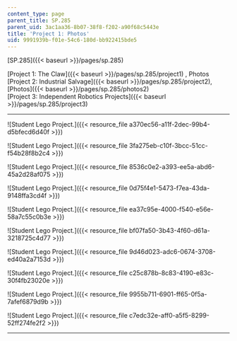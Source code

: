 ```yaml
---
content_type: page
parent_title: SP.285
parent_uid: 3ac1aa36-8b07-38f8-f202-a90f68c5443e
title: 'Project 1: Photos'
uid: 9991939b-f01e-54c6-180d-bb922415bde5
---
```


[SP.285]({{< baseurl >}}/pages/sp.285)

[Project 1: The Claw]({{< baseurl >}}/pages/sp.285/project1) , Photos  
[Project 2: Industrial Salvage]({{< baseurl >}}/pages/sp.285/project2), [Photos]({{< baseurl >}}/pages/sp.285/photos2)  
[Project 3: Independent Robotics Projects]({{< baseurl >}}/pages/sp.285/project3)

* * *

![Student Lego Project.]({{< resource_file a370ec56-a11f-2dec-99b4-d5bfecd6d40f >}})

![Student Lego Project.]({{< resource_file 3fa275eb-c10f-3bcc-51cc-f54b28f8b2c4 >}})

![Student Lego Project.]({{< resource_file 8536c0e2-a393-ee5a-abd6-45a2d28af075 >}})

![Student Lego Project.]({{< resource_file 0d75f4e1-5473-f7ea-43da-9148ffa3cd4f >}})

![Student Lego Project.]({{< resource_file ea37c95e-4000-f540-e56e-58a7c55c0b3e >}})

![Student Lego Project.]({{< resource_file bf07fa50-3b43-4f60-d61a-3218725c4d77 >}})

![Student Lego Project.]({{< resource_file 9d46d023-adc6-0674-3708-ed40a2a7153d >}})

![Student Lego Project.]({{< resource_file c25c878b-8c83-4190-e83c-30f4fb23020e >}})

![Student Lego Project.]({{< resource_file 9955b711-6901-ff65-0f5a-7afef6879d9b >}})

![Student Lego Project.]({{< resource_file c7edc32e-aff0-a5f5-8299-52ff274fe2f2 >}})

* * *